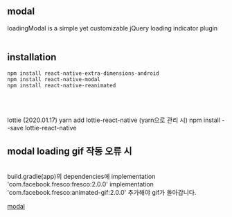 
## modal


loadingModal is a simple yet customizable jQuery loading indicator plugin
<br>
<br>
## installation
```
npm install react-native-extra-dimensions-android
npm install react-native-modal
npm install react-native-reanimated
```
<br>
<br>


lottie (2020.01.17)
yarn add lottie-react-native (yarn으로 관리 시)
npm install --save lottie-react-native



## modal loading gif 작동 오류 시
<br>
build.gradle(app)의
dependencies에
implementation 'com.facebook.fresco:fresco:2.0.0' implementation 'com.facebook.fresco:animated-gif:2.0.0' 추가해야 gif가 돌아갑니다.


[modal](https://youtu.be/yG87gocWc2g)
